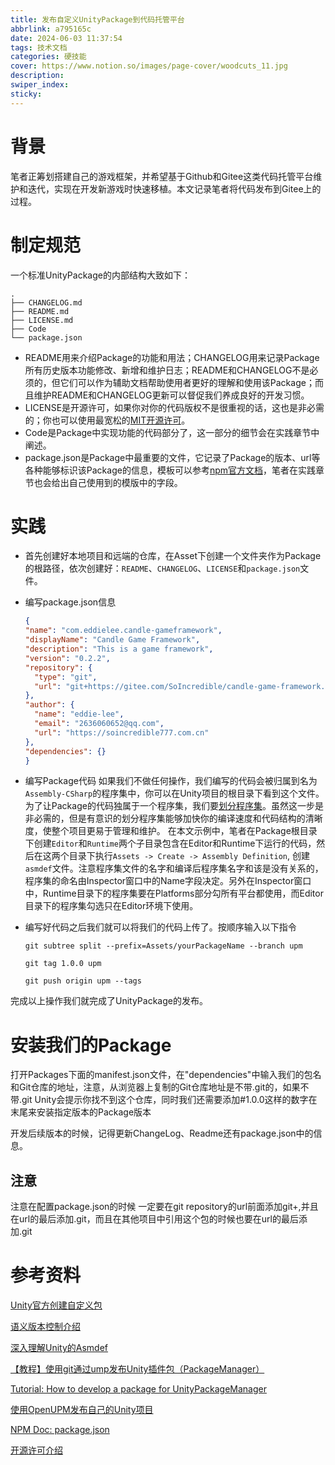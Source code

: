 ```yaml
---
title: 发布自定义UnityPackage到代码托管平台
abbrlink: a795165c
date: 2024-06-03 11:37:54
tags: 技术文档
categories: 硬技能
cover: https://www.notion.so/images/page-cover/woodcuts_11.jpg
description:
swiper_index:
sticky:
---
```


# 背景

笔者正筹划搭建自己的游戏框架，并希望基于Github和Gitee这类代码托管平台维护和迭代，实现在开发新游戏时快速移植。本文记录笔者将代码发布到Gitee上的过程。

# 制定规范

一个标准UnityPackage的内部结构大致如下：

```
.
├── CHANGELOG.md
├── README.md
├── LICENSE.md
├── Code
└── package.json
```

- README用来介绍Package的功能和用法；CHANGELOG用来记录Package所有历史版本功能修改、新增和维护日志；README和CHANGELOG不是必须的，但它们可以作为辅助文档帮助使用者更好的理解和使用该Package；而且维护README和CHANGELOG更新可以督促我们养成良好的开发习惯。
- LICENSE是开源许可，如果你对你的代码版权不是很重视的话，这也是非必需的；你也可以使用最宽松的[MIT开源许可](https://opensource.org/license/mit)。
- Code是Package中实现功能的代码部分了，这一部分的细节会在实践章节中阐述。
- package.json是Package中最重要的文件，它记录了Package的版本、url等各种能够标识该Package的信息，模板可以参考[npm官方文档](https://docs.npmjs.com/cli/v10/configuring-npm/package-json)，笔者在实践章节也会给出自己使用到的模版中的字段。

# 实践

- 首先创建好本地项目和远端的仓库，在Asset下创建一个文件夹作为Package的根路径，依次创建好：`README`、`CHANGELOG`、`LICENSE`和`package.json`文件。
- 编写package.json信息
  ```json
  {
  "name": "com.eddielee.candle-gameframework",
  "displayName": "Candle Game Framework",
  "description": "This is a game framework",
  "version": "0.2.2",
  "repository": {
    "type": "git",
    "url": "git+https://gitee.com/SoIncredible/candle-game-framework.git"
  },
  "author": {
    "name": "eddie-lee",
    "email": "2636060652@qq.com",
    "url": "https://soincredible777.com.cn"
  },
  "dependencies": {}
  }
  ```
- 编写Package代码
   如果我们不做任何操作，我们编写的代码会被归属到名为`Assembly-CSharp`的程序集中，你可以在Unity项目的根目录下看到这个文件。为了让Package的代码独属于一个程序集，我们要[划分程序集](https://docs.unity3d.com/Manual/ScriptCompilationAssemblyDefinitionFiles.html)。虽然这一步是非必需的，但是有意识的划分程序集能够加快你的编译速度和代码结构的清晰度，使整个项目更易于管理和维护。
   在本文示例中，笔者在Package根目录下创建`Editor`和`Runtime`两个子目录包含在Editor和Runtime下运行的代码，然后在这两个目录下执行`Assets -> Create -> Assembly Definition`, 创建`asmdef`文件。注意程序集文件的名字和编译后程序集名字和该是没有关系的，程序集的命名由Inspector窗口中的Name字段决定。另外在Inspector窗口中，Runtime目录下的程序集要在Platforms部分勾所有平台都使用，而Editor目录下的程序集勾选只在Editor环境下使用。

 - 编写好代码之后我们就可以将我们的代码上传了。按顺序输入以下指令
    ```shell
    git subtree split --prefix=Assets/yourPackageName --branch upm

    git tag 1.0.0 upm

    git push origin upm --tags

    ```
完成以上操作我们就完成了UnityPackage的发布。

# 安装我们的Package

打开Packages下面的manifest.json文件，在"dependencies"中输入我们的包名和Git仓库的地址，注意，从浏览器上复制的Git仓库地址是不带.git的，如果不带.git Unity会提示你找不到这个仓库，同时我们还需要添加#1.0.0这样的数字在末尾来安装指定版本的Package版本

开发后续版本的时候，记得更新ChangeLog、Readme还有package.json中的信息。

## 注意

注意在配置package.json的时候 一定要在git repository的url前面添加git+,并且在url的最后添加.git，而且在其他项目中引用这个包的时候也要在url的最后添加.git


# 参考资料
[Unity官方创建自定义包](https://docs.unity3d.com/cn/2022.3/Manual/CustomPackages.html)

[语义版本控制介绍](https://semver.org/lang/zh-CN/)

[深入理解Unity的Asmdef](https://blog.csdn.net/qq_42672770/article/details/131193440)

[【教程】使用git通过ump发布Unity插件包（PackageManager）](https://zhuanlan.zhihu.com/p/258129649)

[Tutorial: How to develop a package for UnityPackageManager](https://www.patreon.com/posts/25070968)

[使用OpenUPM发布自己的Unity项目](https://yomunchan.moe/Post/582)

[NPM Doc: package.json](https://docs.npmjs.com/cli/v10/configuring-npm/package-json)

[开源许可介绍](https://www.ruanyifeng.com/blog/2017/10/open-source-license-tutorial.html)